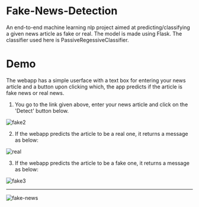 # Fake-News-Detection

An end-to-end machine learning nlp project aimed at predicting/classifying a given news article as fake or real. The model is made using Flask. The classifier used here is PassiveRegessiveClassifier.

# Demo

The webapp has a simple userface with a text box for entering your news article and a button upon clicking which, the app predicts if the article is fake news or real news.

1. You go to the link given above, enter your news article and click on the 'Detect' button below.

![fake2](https://user-images.githubusercontent.com/77207245/132998592-0551104a-9a0f-4498-8fbe-96b53ea47a21.PNG)

2. If the webapp predicts the article to be a real one, it returns a message as below:

![real](https://user-images.githubusercontent.com/77207245/132998610-b6b26f60-443e-4207-a2bd-287d7ae3713b.png)

3. If the webapp predicts the article to be a fake one, it returns a message as below:

![fake3](https://user-images.githubusercontent.com/77207245/132998619-319c3470-1891-4c7b-9187-eadb7574e5ca.PNG)

*******************

![fake-news](https://user-images.githubusercontent.com/77207245/132998643-7e068d64-ce30-4237-b542-6858dea33f1a.gif)



